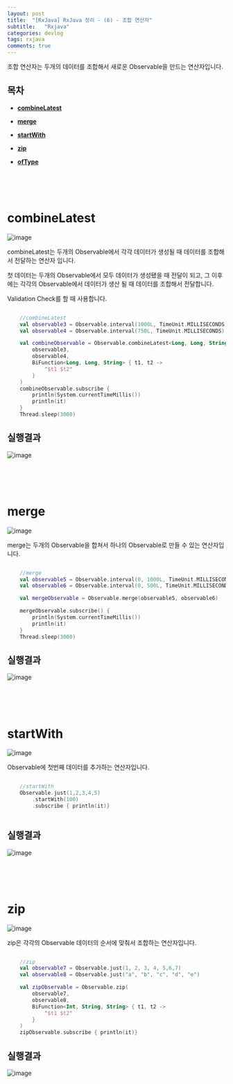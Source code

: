 ```yaml
---
layout: post
title:  "[RxJava] RxJava 정리 - (6) - 조합 연산자"
subtitle:   "Rxjava"
categories: devlog
tags: rxjava
comments: true
---
```


조합 연산자는 두개의 데이터를 조합해서 새로운 Observable을 만드는 연산자입니다.

## 목차

* [**combineLatest**](#combinelatest)

*  [**merge**](#merge)

* [**startWith**](#startwith)

* [**zip**](#zip)

* [**ofType**](#oftype)

<br/><br/><br/>

# combineLatest

![image](https://user-images.githubusercontent.com/43161981/84876241-f98a7980-b0c1-11ea-80b4-a60feb43b812.png)


combineLatest는 두개의 Observable에서 각각 데이터가 생성될 때 데이터를 조합해서 전달하는 연산자 입니다.

첫 데이터는 두개의 Observable에서 모두 데이터가 생성됐을 때 전달이 되고, 그 이후에는 각각의 Observable에서 데이터가 생산 될 때 데이터를 조합해서 전달합니다.

Validation Check를 할 때 사용합니다.


```kotlin

    //combineLatest
    val observable3 = Observable.interval(1000L, TimeUnit.MILLISECONDS)
    val observable4 = Observable.interval(750L, TimeUnit.MILLISECONDS)

    val combineObservable = Observable.combineLatest<Long, Long, String> (
        observable3,
        observable4,
        BiFunction<Long, Long, String> { t1, t2 ->
            "$t1 $t2"
        }
    )
    combineObservable.subscribe {
        println(System.currentTimeMillis())
        println(it)
    }
    Thread.sleep(3000)

```


## 실행결과

![image](https://user-images.githubusercontent.com/43161981/84876799-9b11cb00-b0c2-11ea-8d7e-b2a03b124b8b.png)

<br/><br/><br/>

# merge

![image](https://user-images.githubusercontent.com/43161981/84876261-fe4f2d80-b0c1-11ea-94d0-9d385a960749.png)


merge는 두개의 Observable을 합쳐서 하나의 Observable로 만들 수 있는 연산자입니다.



```kotlin

    //merge
    val observable5 = Observable.interval(0, 1000L, TimeUnit.MILLISECONDS).map {"Observable 1 -> $it"}
    val observable6 = Observable.interval(0, 500L, TimeUnit.MILLISECONDS).map {"Observable 2 -> $it"}

    val mergeObservable = Observable.merge(observable5, observable6)

    mergeObservable.subscribe() {
        println(System.currentTimeMillis())
        println(it)
    }
    Thread.sleep(3000)

```

## 실행결과

![image](https://user-images.githubusercontent.com/43161981/84877134-09568d80-b0c3-11ea-914e-8fec1e037bb5.png)


<br/><br/><br/>

# startWith

![image](https://user-images.githubusercontent.com/43161981/84876290-05763b80-b0c2-11ea-8754-3396621803d5.png)

Observable에 첫번째 데이터를 추가하는 연산자입니다.


```kotlin

    //startWith
    Observable.just(1,2,3,4,5)
        .startWith(100)
        .subscribe { println(it)}



```


## 실행결과

![image](https://user-images.githubusercontent.com/43161981/84877532-97cb0f00-b0c3-11ea-8b52-63670efe2217.png)


<br/><br/><br/>

# zip

![image](https://user-images.githubusercontent.com/43161981/84876316-0ad38600-b0c2-11ea-9593-26809f833914.png)

zip은 각각의 Observable 데이터의 순서에 맞춰서 조합하는 연산자입니다.


```kotlin

    //zip
    val observable7 = Observable.just(1, 2, 3, 4, 5,6,7)
    val observable8 = Observable.just("a", "b", "c", "d", "e")

    val zipObservable = Observable.zip(
        observable7,
        observable8,
        BiFunction<Int, String, String> { t1, t2 ->
            "$t1 $t2"
        }
    )
    zipObservable.subscribe { println(it)}

```

## 실행결과

![image](https://user-images.githubusercontent.com/43161981/84878978-926ec400-b0c5-11ea-8182-597c303b0a8d.png)
